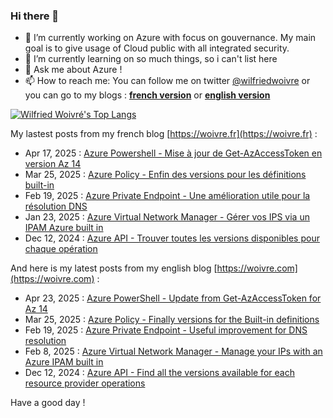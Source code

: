 ### Hi there 👋

- 🔭 I’m currently working on Azure with focus on gouvernance. My main goal is to give usage of Cloud public with all integrated security.
- 🌱 I’m currently learning on so much things, so i can't list here
- 💬 Ask me about Azure !
- 📫 How to reach me: You can follow me on twitter [@wilfriedwoivre](https://twitter.com/wilfriedwoivre) or you can go to my blogs : **[french version](https://woivre.fr)** or **[english version](https://woivre.com)**

<!-- [![Wilfried Woivré's GitHub stats](https://github-readme-stats.vercel.app/api?username=wilfriedwoivre&count_private=true&theme=tokyonight&show_icons=true)](#) -->

[![Wilfried Woivré's Top Langs](https://github-readme-stats.vercel.app/api/top-langs/?username=wilfriedwoivre&&layout=compact&theme=tokyonight)](#)

My lastest posts from my french blog [https://woivre.fr](https://woivre.fr) :

<!-- FRENCH-BLOG-POST-LIST:START -->
 - Apr 17, 2025 : [Azure Powershell - Mise à jour de Get-AzAccessToken en version Az 14](https://woivre.fr/blog/2025/04/azure-powershell-mise-a-jour-de-getazaccesstoken-en-version-az-14)
 - Mar 25, 2025 : [Azure Policy - Enfin des versions pour les définitions built-in](https://woivre.fr/blog/2025/03/azure-policy-enfin-des-versions-pour-les-definitions-builtin)
 - Feb 19, 2025 : [Azure Private Endpoint - Une amélioration utile pour la résolution DNS](https://woivre.fr/blog/2025/02/azure-private-endpoint-une-amelioration-utile-pour-la-resolution-dns)
 - Jan 23, 2025 : [Azure Virtual Network Manager - Gérer vos IPS via un IPAM Azure built in](https://woivre.fr/blog/2025/01/azure-virtual-network-manager-gerer-vos-ips-via-un-ipam-azure-built-in)
 - Dec 12, 2024 : [Azure API - Trouver toutes les versions disponibles pour chaque opération](https://woivre.fr/blog/2024/12/azure-api-trouver-toutes-les-versions-disponibles-pour-chaque-operation)<!-- FRENCH-BLOG-POST-LIST:END -->

And here is my latest posts from my english blog [https://woivre.com](https://woivre.com) :

<!-- ENGLISH-BLOG-POST-LIST:START -->
 - Apr 23, 2025 : [Azure PowerShell - Update from Get-AzAccessToken for Az 14](https://woivre.com/blog/2025/04/azure-powershell-update-from-getazaccesstoken-for-az-14)
 - Mar 25, 2025 : [Azure Policy - Finally versions for the Built-in definitions](https://woivre.com/blog/2025/03/azure-policy-finally-versions-for-the-built-in-definitions)
 - Feb 19, 2025 : [Azure Private Endpoint - Useful improvement for DNS resolution](https://woivre.com/blog/2025/02/azure-private-endpoint-useful-improvement-for-dns-resolution)
 - Feb 8, 2025 : [Azure Virtual Network Manager - Manage your IPs with an Azure IPAM built in](https://woivre.com/blog/2025/02/azure-virtual-network-manager-manage-your-ips-with-an-azure-ipam-built-in)
 - Dec 12, 2024 : [Azure API - Find all the versions available for each resource provider operations](https://woivre.com/blog/2024/12/azure-api-find-all-the-versions-available-for-each-resource-provider-operations)<!-- ENGLISH-BLOG-POST-LIST:END -->

Have a good day !
